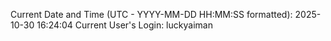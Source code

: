 Current Date and Time (UTC - YYYY-MM-DD HH:MM:SS formatted): 2025-10-30 16:24:04
Current User's Login: luckyaiman
